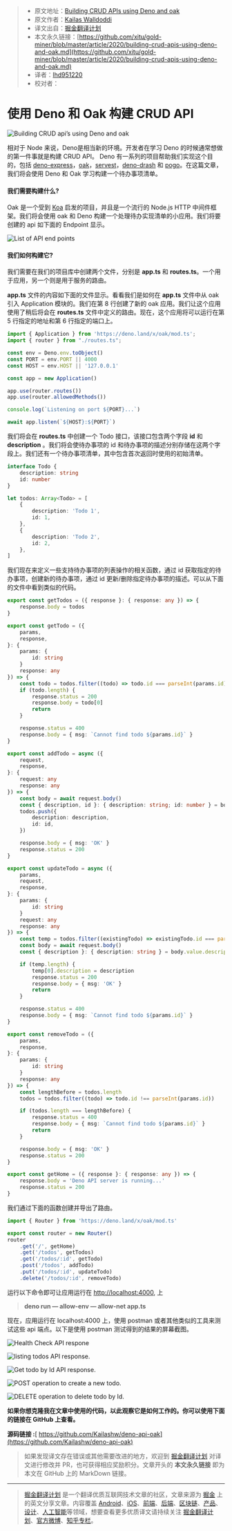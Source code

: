 > * 原文地址：[Building CRUD APIs using Deno and oak](https://medium.com/javascript-in-plain-english/building-crud-apis-using-deno-and-oak-9f71ec106b0e)
> * 原文作者：[Kailas Walldoddi](https://medium.com/@kailashwall)
> * 译文出自：[掘金翻译计划](https://github.com/xitu/gold-miner)
> * 本文永久链接：[https://github.com/xitu/gold-miner/blob/master/article/2020/building-crud-apis-using-deno-and-oak.md](https://github.com/xitu/gold-miner/blob/master/article/2020/building-crud-apis-using-deno-and-oak.md)
> * 译者：[lhd951220](https://github.com/lhd951220)
> * 校对者：

# 使用 Deno 和 Oak 构建 CRUD API

![Building CRUD api’s using Deno and oak](https://cdn-images-1.medium.com/max/2420/1*7H0kXkVQGqg-pto23TY_eQ.png)

相对于 Node 来说，Deno是相当新的环境。开发者在学习 Deno 的时候通常想做的第一件事就是构建 CRUD API。 Deno 有一系列的项目帮助我们实现这个目的，包括 [deno-express](https://github.com/NMathar/deno-express)，[oak](https://github.com/oakserver/oak)，[servest](https://github.com/keroxp/servest)，[deno-drash](https://github.com/drashland/deno-drash) 和 [pogo](https://github.com/sholladay/pogo)。在这篇文章，我们将会使用 Deno 和 Oak 学习构建一个待办事项清单。

#### 我们需要构建什么?

Oak 是一个受到 [Koa](https://github.com/koajs/koa) 启发的项目，并且是一个流行的 Node.js HTTP 中间件框架。我们将会使用 oak 和 Deno 构建一个处理待办实现清单的小应用。我们将要创建的 api 如下面的 Endpoint 显示。

![List of API end points](https://cdn-images-1.medium.com/max/2000/1*gIltBeBAq5xdY7vpW-sFag.png)

#### 我们如何构建它?

我们需要在我们的项目库中创建两个文件，分别是 **app.ts** 和 **routes.ts**。一个用于应用，另一个则是用于服务的路由。

**app.ts** 文件的内容如下面的文件显示。看看我们是如何在 **app.ts** 文件中从 oak 引入 Application 模块的。我们在第 8 行创建了新的 oak 应用。我们让这个应用使用了稍后将会在 **routes.ts** 文件中定义的路由。现在，这个应用将可以运行在第 5 行指定的地址和第 6 行指定的端口上。

```TypeScript
import { Application } from 'https://deno.land/x/oak/mod.ts';
import { router } from "./routes.ts";

const env = Deno.env.toObject()
const PORT = env.PORT || 4000
const HOST = env.HOST || '127.0.0.1'

const app = new Application()

app.use(router.routes())
app.use(router.allowedMethods())

console.log(`Listening on port ${PORT}...`)

await app.listen(`${HOST}:${PORT}`)
```

我们将会在 **routes.ts** 中创建一个 Todo 接口，该接口包含两个字段 **id** 和 **description** 。我们将会使待办事项的 id 和待办事项的描述分别存储在这两个字段上。我们还有一个待办事项清单，其中包含首次返回时使用的初始清单。

```TypeScript
interface Todo {
    description: string
    id: number
}

let todos: Array<Todo> = [
    {
        description: 'Todo 1',
        id: 1,
    },
    {
        description: 'Todo 2',
        id: 2,
    },
]
```

我们现在来定义一些支持待办事项的列表操作的相关函数，通过 id 获取指定的待办事项，创建新的待办事项，通过 id 更新/删除指定待办事项的描述。可以从下面的文件中看到类似的代码。

```TypeScript
export const getTodos = ({ response }: { response: any }) => {
    response.body = todos
}

export const getTodo = ({
    params,
    response,
}: {
    params: {
        id: string
    }
    response: any
}) => {
    const todo = todos.filter((todo) => todo.id === parseInt(params.id))
    if (todo.length) {
        response.status = 200
        response.body = todo[0]
        return
    }

    response.status = 400
    response.body = { msg: `Cannot find todo ${params.id}` }
}

export const addTodo = async ({
    request,
    response,
}: {
    request: any
    response: any
}) => {
    const body = await request.body()
    const { description, id }: { description: string; id: number } = body.value
    todos.push({
        description: description,
        id: id,
    })

    response.body = { msg: 'OK' }
    response.status = 200
}

export const updateTodo = async ({
    params,
    request,
    response,
}: {
    params: {
        id: string
    }
    request: any
    response: any
}) => {
    const temp = todos.filter((existingTodo) => existingTodo.id === parseInt(params.id))
    const body = await request.body()
    const { description }: { description: string } = body.value.description

    if (temp.length) {
        temp[0].description = description
        response.status = 200
        response.body = { msg: 'OK' }
        return
    }

    response.status = 400
    response.body = { msg: `Cannot find todo ${params.id}` }
}

export const removeTodo = ({
    params,
    response,
}: {
    params: {
        id: string
    }
    response: any
}) => {
    const lengthBefore = todos.length
    todos = todos.filter((todo) => todo.id !== parseInt(params.id))

    if (todos.length === lengthBefore) {
        response.status = 400
        response.body = { msg: `Cannot find todo ${params.id}` }
        return
    }

    response.body = { msg: 'OK' }
    response.status = 200
}

export const getHome = ({ response }: { response: any }) => {
    response.body = 'Deno API server is running...'
    response.status = 200
}
```

我们通过下面的函数创建并导出了路由。

```TypeScript
import { Router } from 'https://deno.land/x/oak/mod.ts'

export const router = new Router()
router
    .get('/', getHome)
    .get('/todos', getTodos)
    .get('/todos/:id', getTodo)
    .post('/todos', addTodo)
    .put('/todos/:id', updateTodo)
    .delete('/todos/:id', removeTodo)
```

运行以下命令即可让应用运行在 [http://localhost:4000,](http://localhost:4000,) 上

> **deno run — allow-env — allow-net app.ts**

现在，应用运行在 localhost:4000 上，使用 postman 或者其他类似的工具来测试这些 api 端点。以下是使用 postman 测试得到的结果的屏幕截图。

![Health Check API respone](https://cdn-images-1.medium.com/max/2814/1*t3M9YRG9BL6SLkZ8c8rk9w.png)

![listing todos API response.](https://cdn-images-1.medium.com/max/2804/1*BwcwEPsx0T6vAy6gszbrMg.png)

![Get todo by Id API response.](https://cdn-images-1.medium.com/max/2802/1*0UiAn2iZGa7n0qIo2EVOxQ.png)

![POST operation to create a new todo.](https://cdn-images-1.medium.com/max/2804/1*B9YVhBQl56uuUx7y7Y4UHw.png)

![DELETE operation to delete todo by Id.](https://cdn-images-1.medium.com/max/2820/1*9gQDicmapSbarTQsNgCcnA.png)

**如果你想克隆我在文章中使用的代码，以此观察它是如何工作的。你可以使用下面的链接在 GitHub 上查看。**

**源码链接 :**[ https://github.com/Kailashw/deno-api-oak](https://github.com/Kailashw/deno-api-oak)

> 如果发现译文存在错误或其他需要改进的地方，欢迎到 [掘金翻译计划](https://github.com/xitu/gold-miner) 对译文进行修改并 PR，也可获得相应奖励积分。文章开头的 **本文永久链接** 即为本文在 GitHub 上的 MarkDown 链接。

---

> [掘金翻译计划](https://github.com/xitu/gold-miner) 是一个翻译优质互联网技术文章的社区，文章来源为 [掘金](https://juejin.im) 上的英文分享文章。内容覆盖 [Android](https://github.com/xitu/gold-miner#android)、[iOS](https://github.com/xitu/gold-miner#ios)、[前端](https://github.com/xitu/gold-miner#前端)、[后端](https://github.com/xitu/gold-miner#后端)、[区块链](https://github.com/xitu/gold-miner#区块链)、[产品](https://github.com/xitu/gold-miner#产品)、[设计](https://github.com/xitu/gold-miner#设计)、[人工智能](https://github.com/xitu/gold-miner#人工智能)等领域，想要查看更多优质译文请持续关注 [掘金翻译计划](https://github.com/xitu/gold-miner)、[官方微博](http://weibo.com/juejinfanyi)、[知乎专栏](https://zhuanlan.zhihu.com/juejinfanyi)。
